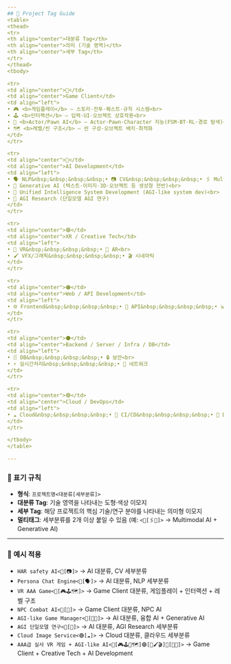 ```yaml
---
## 🔖 Project Tag Guide
<table>
<thead>
<tr>
<th align="center">대분류 Tag</th>
<th align="center">의미 (기술 영역)</th>
<th align="center">세부 Tag</th>
</tr>
</thead>
<tbody>

<tr>
<td align="center">🔷</td>
<td align="center">Game Client</td>
<td align="left">
• 🎮 <b>게임플레이</b> — 스토리·전투·퀘스트·규칙 시스템<br>
• 🕹 <b>인터랙션</b> — 입력·UI·오브젝트 상호작용<br>
• 🎯 <b>Actor/Pawn AI</b> — Actor·Pawn·Character 지능(FSM·BT·RL·경로 탐색)<br>
• 🗺 <b>레벨/씬 구조</b> — 씬 구성·오브젝트 배치·최적화
</td>
</tr>

<tr>
<td align="center">🔴</td>
<td align="center">AI Development</td>
<td align="left">
• 🗣 NLP&nbsp;&nbsp;&nbsp;&nbsp;• 📷 CV&nbsp;&nbsp;&nbsp;&nbsp;• 🖇 Multimodal AI<br>
• 🎨 Generative AI (텍스트·이미지·3D·오브젝트 등 생성형 전반)<br>
• 🤖 Unified Intelligence System Development (AGI-like system dev)<br>
• 🧠 AGI Research (단일모델 AGI 연구)
</td>
</tr>

<tr>
<td align="center">🟣</td>
<td align="center">XR / Creative Tech</td>
<td align="left">
• 🥽 VR&nbsp;&nbsp;&nbsp;&nbsp;• 📱 AR<br>
• 🖌 VFX/그래픽&nbsp;&nbsp;&nbsp;&nbsp;• 🎬 시네마틱
</td>
</tr>

<tr>
<td align="center">🟠</td>
<td align="center">Web / API Development</td>
<td align="left">
• 🌐 Frontend&nbsp;&nbsp;&nbsp;&nbsp;• 🔌 API&nbsp;&nbsp;&nbsp;&nbsp;• 📊 Data Viz
</td>
</tr>

<tr>
<td align="center">⚫</td>
<td align="center">Backend / Server / Infra / DB</td>
<td align="left">
• 🗄 DB&nbsp;&nbsp;&nbsp;&nbsp;• 🔒 보안<br>
• ⚡ 실시간처리&nbsp;&nbsp;&nbsp;&nbsp;• 📡 네트워크
</td>
</tr>

<tr>
<td align="center">🟢</td>
<td align="center">Cloud / DevOps</td>
<td align="left">
• ☁️ Cloud&nbsp;&nbsp;&nbsp;&nbsp;• 🔄 CI/CD&nbsp;&nbsp;&nbsp;&nbsp;• 🐳 Docker/K8s
</td>
</tr>

</tbody>
</table>

---
```


### 📌 표기 규칙
- **형식**: `프로젝트명<대분류[세부분류]>`
- **대분류 Tag**: 기술 영역을 나타내는 도형·색상 이모지
- **세부 Tag**: 해당 프로젝트의 핵심 기술/연구 분야를 나타내는 의미형 이모지
- **멀티태그**: 세부분류를 2개 이상 붙일 수 있음 (예: `<🔴[🖇🎨]>` → Multimodal AI + Generative AI)

---

### 📌 예시 적용
- `HAR safety AI<🔴[📷]>` → AI 대분류, CV 세부분류  
- `Persona Chat Engine<🔴[🗣]>` → AI 대분류, NLP 세부분류  
- `VR AAA Game<🔷[🎮🕹🗺]>` → Game Client 대분류, 게임플레이 + 인터랙션 + 레벨 구조  
- `NPC Combat AI<🔷[🎯]>` → Game Client 대분류, NPC AI  
- `AGI-like Game Manager<🔴[🔀🎨]>` → AI 대분류, 융합 AI + Generative AI
- `AGI 단일모델 연구<🔴[🧠]>` → AI 대분류, AGI Research 세부분류  
- `Cloud Image Service<🟢[☁️]>` → Cloud 대분류, 클라우드 세부분류  
- `AAA급 실사 VR 게임 + AGI-like AI<🔷[🎮🕹🎯🗺]🟣[🥽🖌🎬]🔴[🤖🎨]>` → Game Client + Creative Tech + AI Development
